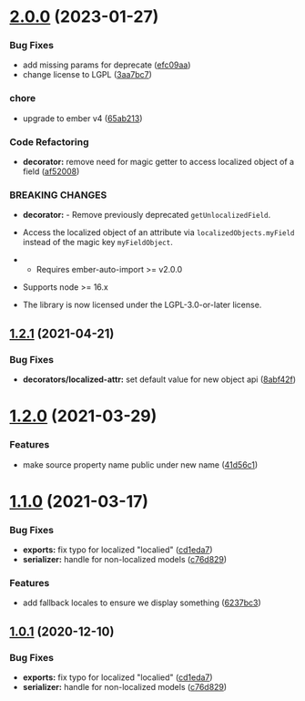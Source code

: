 # [2.0.0](https://github.com/projectcaluma/ember-localized-model/compare/v1.2.1...v2.0.0) (2023-01-27)


### Bug Fixes

* add missing params for deprecate ([efc09aa](https://github.com/projectcaluma/ember-localized-model/commit/efc09aa9e8748b297d0c4b41426995d01bad6831))
* change license to LGPL ([3aa7bc7](https://github.com/projectcaluma/ember-localized-model/commit/3aa7bc74547e0e9f910c7f9f0a96093a4bcee47e))


### chore

* upgrade to ember v4 ([65ab213](https://github.com/projectcaluma/ember-localized-model/commit/65ab2130dc9b02d197737daa80e83c197fa5e9d2))


### Code Refactoring

* **decorator:** remove need for magic getter to access localized object of a field ([af52008](https://github.com/projectcaluma/ember-localized-model/commit/af520080663d38c349bc232ccbf73d4e32d94055))


### BREAKING CHANGES

* **decorator:** - Remove previously deprecated `getUnlocalizedField`.
- Access the localized object of an attribute via `localizedObjects.myField` instead of the magic key `myFieldObject`.
* - Requires ember-auto-import >= v2.0.0
- Supports node >= 16.x
* The library is now licensed under the LGPL-3.0-or-later license.

## [1.2.1](https://github.com/projectcaluma/ember-localized-model/compare/v1.2.0...v1.2.1) (2021-04-21)

### Bug Fixes

- **decorators/localized-attr:** set default value for new object api ([8abf42f](https://github.com/projectcaluma/ember-localized-model/commit/8abf42f2b3bb30d55da6b35d1e41c676e152fbc3))

# [1.2.0](https://github.com/projectcaluma/ember-localized-model/compare/v1.1.0...v1.2.0) (2021-03-29)

### Features

- make source property name public under new name ([41d56c1](https://github.com/projectcaluma/ember-localized-model/commit/41d56c1e8fab000b6cbc313891d0c666482403cf))

# [1.1.0](https://github.com/projectcaluma/ember-localized-model/compare/v1.0.0...v1.1.0) (2021-03-17)

### Bug Fixes

- **exports:** fix typo for localized "localied" ([cd1eda7](https://github.com/projectcaluma/ember-localized-model/commit/cd1eda7a78cd221f89afb0c9a232d15941be39cd))
- **serializer:** handle for non-localized models ([c76d829](https://github.com/projectcaluma/ember-localized-model/commit/c76d82989e967deb4acdccaaa2d1a88e86af1a06))

### Features

- add fallback locales to ensure we display something ([6237bc3](https://github.com/projectcaluma/ember-localized-model/commit/6237bc3d170099b54be5d4399e591c395c7e3627))

## [1.0.1](https://github.com/projectcaluma/ember-localized-model/compare/v1.0.0...v1.0.1) (2020-12-10)

### Bug Fixes

- **exports:** fix typo for localized "localied" ([cd1eda7](https://github.com/projectcaluma/ember-localized-model/commit/cd1eda7a78cd221f89afb0c9a232d15941be39cd))
- **serializer:** handle for non-localized models ([c76d829](https://github.com/projectcaluma/ember-localized-model/commit/c76d82989e967deb4acdccaaa2d1a88e86af1a06))

